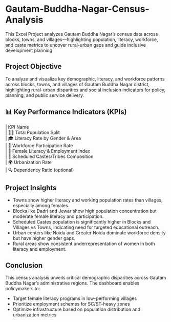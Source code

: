 # Gautam-Buddha-Nagar-Census-Analysis
This Excel Project analyzes Gautam Buddha Nagar’s census data across blocks, towns, and villages—highlighting population, literacy, workforce, and caste metrics to uncover rural-urban gaps and guide inclusive development planning.

## Project Objective
To analyze and visualize key demographic, literacy, and workforce patterns across blocks, towns, and villages of Gautam Buddha Nagar district, highlighting rural-urban disparities and social inclusion indicators for policy, planning, and public service delivery.


## 📊 Key Performance Indicators (KPIs)
| KPI Name                                    
| 🧍‍♂️ Total Population Split                  
| 🎓 Literacy Rate by Gender & Area         
| 💼 Workforce Participation Rate           
| 🎯 Female Literacy & Employment Index      
| 🧬 Scheduled Castes/Tribes Composition    
| 🌍 Urbanization Rate                      
| 🔍 Dependency Ratio (optional)      

## Project Insights
- Towns show higher literacy and working population rates than villages, especially among females.
- Blocks like Dadri and Jewar show high population concentration but moderate female literacy and participation.
- Scheduled Castes population is significantly higher in Blocks and Villages vs Towns, indicating need for targeted educational outreach.
- Urban centers like Noida and Greater Noida dominate workforce density but have higher gender gaps.
- Rural areas show consistent underrepresentation of women in both literacy and employment.

## Conclusion
This census analysis unveils critical demographic disparities across Gautam Buddha Nagar’s administrative regions. The dashboard enables policymakers to:
- Target female literacy programs in low-performing villages
- Prioritize employment schemes for SC/ST-heavy zones
- Optimize infrastructure based on population distribution and urbanization metrics





